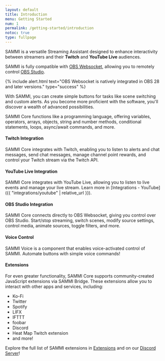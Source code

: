 ```yaml
---
layout: default
title: Introduction
menu: Getting Started
num: 1
permalink: /getting-started/introduction
notoc: true
type: fullpage
---
```


<p class="lb-lead">SAMMI is a versatile Streaming Assistant designed to enhance interactivity between streamers and their <b>Twitch</b> and <b>YouTube Live</b> audiences.</p>

SAMMI is fully compatible with [OBS Websocket](https://obsproject.com/forum/resources/obs-websocket-remote-control-obs-studio-from-websockets.466/), allowing you to remotely control [OBS Studio](https://obsproject.com/).

{% include alert.html text="OBS Websocket is natively integrated in OBS 28 and later versions." type="success" %} 

With SAMMI, you can create simple buttons for tasks like scene switching and custom alerts. As you become more proficient with the software, you'll discover a wealth of advanced possibilities.

SAMMI Core functions like a programming language, offering variables, operators, arrays, objects, string and number methods, conditional statements, loops, async/await commands, and more.

#### Twitch Integration

SAMMI Core integrates with Twitch, enabling you to listen to alerts and chat messages, send chat messages, manage channel point rewards, and control your Twitch stream via the Twitch API.

#### YouTube Live Integration

SAMMI Core integrates with YouTube Live, allowing you to listen to live events and manage your live stream. Learn more in [Integrations - YouTube]({{ "integrations/youtube" | relative_url }}).

#### OBS Studio Integration

SAMMI Core connects directly to OBS Websocket, giving you control over OBS Studio. Start/stop streaming, switch scenes, modify source settings, control media, animate sources, toggle filters, and more.

#### Voice Control

SAMMI Voice is a component that enables voice-activated control of SAMMI. Automate buttons with simple voice commands!

#### Extensions

For even greater functionality, SAMMI Core supports community-created JavaScript extensions via SAMMI Bridge. These extensions allow you to interact with other apps and services, including:
- Ko-Fi
- Twitter
- Spotify
- LIFX
- IFTTT
- foobar
- Discord
- Heat Map Twitch extension
- and more!

Explore the full list of SAMMI extensions in [Extensions](https://sammi.solutions/extensions) and on our [Discord Server](https://discord.sammi.solutions)!